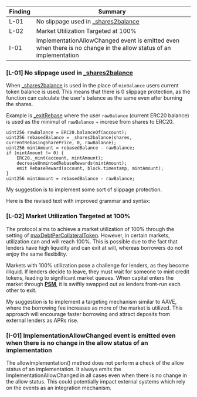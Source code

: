 | Finding | Summary                                                                                                                                                     |
|---------|-------------------------------------------------------------------------------------------------------------------------------------------------------------|
| L-01    |  No slippage used in [_shares2balance](https://github.com/code-423n4/2023-12-ethereumcreditguild/blob/main/src/tokens/ERC20RebaseDistributor.sol#L260-L273) |
| L-02 | Market Utilization Targeted at 100% |
| I-01 | ImplementationAllowChanged event is emitted even when there is no change in the allow status of an implementation |


### [L-01] No slippage used in [_shares2balance](https://github.com/code-423n4/2023-12-ethereumcreditguild/blob/main/src/tokens/ERC20RebaseDistributor.sol#L260-L273)
When [_shares2balance](https://github.com/code-423n4/2023-12-ethereumcreditguild/blob/main/src/tokens/ERC20RebaseDistributor.sol#L260-L273) is used in the place of `minBalance` users current token balance is used. This means that there is 0 slippage protection, as the function can calculate the user's balance as the same even after  burning the shares.

Example is [_exitRebase](https://github.com/code-423n4/2023-12-ethereumcreditguild/blob/main/src/tokens/ERC20RebaseDistributor.sol#L312-L321) where the user `rawBalance` (current ERC20 balance) is used as the minimul of `rawBalance` + increse from shares to ERC20.

```solidity
uint256 rawBalance = ERC20.balanceOf(account);
uint256 rebasedBalance = _shares2balance(shares, currentRebasingSharePrice, 0, rawBalance);
uint256 mintAmount = rebasedBalance - rawBalance;
if (mintAmount != 0) {
    ERC20._mint(account, mintAmount);
    decreaseUnmintedRebaseRewards(mintAmount);
    emit RebaseReward(account, block.timestamp, mintAmount);
}
uint256 mintAmount = rebasedBalance - rawBalance;
```

My suggestion is to implement some sort of slippage protection.

Here is the revised text with improved grammar and syntax:

### [L-02] Market Utilization Targeted at 100%

The protocol aims to achieve a market utilization of 100% through the setting of [maxDebtPerCollateralToken](https://github.com/code-423n4/2023-12-ethereumcreditguild/blob/main/src/loan/LendingTerm.sol#L125). However, in certain markets, utilization can and will reach 100%. This is possible due to the fact that lenders have high liquidity and can exit at will, whereas borrowers do not enjoy the same flexibility.

Markets with 100% utilization pose a challenge for lenders, as they become illiquid. If lenders decide to leave, they must wait for someone to mint credit tokens, leading to significant market queues. When capital enters the market through [**PSM**](https://github.com/code-423n4/2023-12-ethereumcreditguild/blob/main/src/loan/SimplePSM.sol), it is swiftly swapped out as lenders front-run each other to exit.

My suggestion is to implement a targeting mechanism similar to AAVE, where the borrowing fee increases as more of the market is utilized. This approach will encourage faster borrowing and attract deposits from external lenders as APRs rise.

### [I-01] ImplementationAllowChanged event is emitted even when there is no change in the allow status of an implementation
The allowImplementation() method does not perform a check of the allow status of an implementation. It always emits the ImplementationAllowChanged in all cases even when there is no change in the allow status. This could potentially impact external systems which rely on the events as an integration mechanism.
